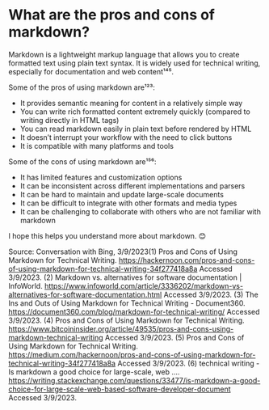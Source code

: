 # What are the pros and cons of markdown?

Markdown is a lightweight markup language that allows you to create formatted text using plain text syntax. It is widely used for technical writing, especially for documentation and web content¹⁴⁵.

Some of the pros of using markdown are¹²³:

- It provides semantic meaning for content in a relatively simple way
- You can write rich formatted content extremely quickly (compared to writing directly in HTML tags)
- You can read markdown easily in plain text before rendered by HTML
- It doesn’t interrupt your workflow with the need to click buttons
- It is compatible with many platforms and tools

Some of the cons of using markdown are¹⁵⁶:

- It has limited features and customization options
- It can be inconsistent across different implementations and parsers
- It can be hard to maintain and update large-scale documents
- It can be difficult to integrate with other formats and media types
- It can be challenging to collaborate with others who are not familiar with markdown

I hope this helps you understand more about markdown. 😊

Source: Conversation with Bing, 3/9/2023(1) Pros and Cons of Using Markdown for Technical Writing. https://hackernoon.com/pros-and-cons-of-using-markdown-for-technical-writing-34f277418a8a Accessed 3/9/2023.
(2) Markdown vs. alternatives for software documentation | InfoWorld. https://www.infoworld.com/article/3336202/markdown-vs-alternatives-for-software-documentation.html Accessed 3/9/2023.
(3) The Ins and Outs of Using Markdown for Technical Writing - Document360. https://document360.com/blog/markdown-for-technical-writing/ Accessed 3/9/2023.
(4) Pros and Cons of Using Markdown for Technical Writing. https://www.bitcoininsider.org/article/49535/pros-and-cons-using-markdown-technical-writing Accessed 3/9/2023.
(5) Pros and Cons of Using Markdown for Technical Writing. https://medium.com/hackernoon/pros-and-cons-of-using-markdown-for-technical-writing-34f277418a8a Accessed 3/9/2023.
(6) technical writing - Is markdown a good choice for large-scale, web .... https://writing.stackexchange.com/questions/33477/is-markdown-a-good-choice-for-large-scale-web-based-software-developer-document Accessed 3/9/2023.
